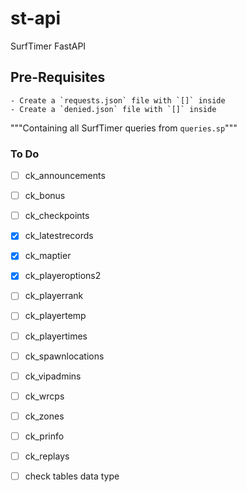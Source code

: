 # st-api
SurfTimer FastAPI


## Pre-Requisites
    - Create a `requests.json` file with `[]` inside
    - Create a `denied.json` file with `[]` inside




"""Containing all SurfTimer queries from `queries.sp`"""


### To Do
- [ ] ck_announcements
- [ ] ck_bonus
- [ ] ck_checkpoints
- [x] ck_latestrecords
- [x] ck_maptier
- [x] ck_playeroptions2
- [ ] ck_playerrank
- [ ] ck_playertemp
- [ ] ck_playertimes
- [ ] ck_spawnlocations
- [ ] ck_vipadmins
- [ ] ck_wrcps
- [ ] ck_zones
- [ ] ck_prinfo
- [ ] ck_replays
- [ ] check tables data type

